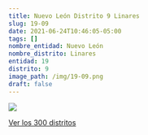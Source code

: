 ```yaml
---
title: Nuevo León Distrito 9 Linares
slug: 19-09
date: 2021-06-24T10:46:05-05:00
tags: []
nombre_entidad: Nuevo León
nombre_distrito: Linares
entidad: 19
distrito: 9
image_path: /img/19-09.png
draft: false
---
```


![](/img/19-09.png)

[Ver los 300 distritos](/docs/elecciones-2021)
